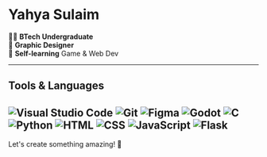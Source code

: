 # Yahya Sulaim

👨‍💻 **BTech Undergraduate**  
🎨 **Graphic Designer**  
🌱 **Self-learning** Game & Web Dev

---

## Tools & Languages
![Visual Studio Code](https://img.shields.io/badge/-VS%20Code-0078D4?logo=visual-studio-code&logoColor=white)
![Git](https://img.shields.io/badge/-Git-F05032?logo=git&logoColor=white)
![Figma](https://img.shields.io/badge/-Figma-F24E1E?logo=figma&logoColor=white)
![Godot](https://img.shields.io/badge/-Godot-478CBF?logo=godot-engine&logoColor=white)
![C](https://img.shields.io/badge/-C-A8B9CC?logo=c&logoColor=white)
![Python](https://img.shields.io/badge/-Python-3776AB?logo=python&logoColor=white)
![HTML](https://img.shields.io/badge/-HTML5-E34F26?logo=html5&logoColor=white)
![CSS](https://img.shields.io/badge/-CSS3-1572B6?logo=css3&logoColor=white)
![JavaScript](https://img.shields.io/badge/-JavaScript-F7DF1E?logo=javascript&logoColor=black)
![Flask](https://img.shields.io/badge/-Flask-000000?logo=flask&logoColor=white)
---

Let's create something amazing! 🚀

